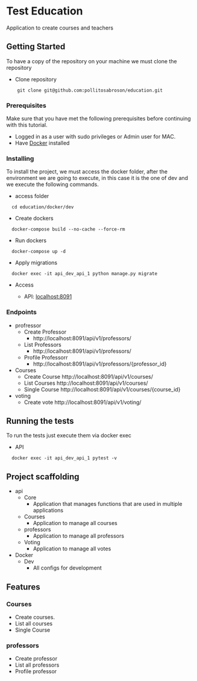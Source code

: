 # Test Education
Application to create courses and teachers

## Getting Started
To have a copy of the repository on your machine we must clone the repository
* Clone repository
```ssh
    git clone git@github.com:pollitosabroson/education.git
```
### Prerequisites
Make sure that you have met the following prerequisites before continuing with this tutorial.
* Logged in as a user with sudo privileges or Admin user for MAC.
* Have [Docker](https://docs.docker.com/install/) installed

### Installing
To install the project, we must access the docker folder, after the environment we are going to execute, in this case it is the one of dev and we execute the following commands.
* access folder
```ssh
  cd education/docker/dev
```
* Create dockers
```ssh
  docker-compose build --no-cache --force-rm
```
* Run dockers
```ssh
  docker-compose up -d
```
* Apply migrations
```ssh
  docker exec -it api_dev_api_1 python manage.py migrate
```
* Access

    * API: [localhost:8091](http://localhost:8091/)

### Endpoints
- profressor
    - Create Professor
        -  http://localhost:8091/api/v1/professors/
    - List Professors
        - http://localhost:8091/api/v1/professors/
    -  Profile Professorr
        -  http://localhost:8091/api/v1/professors/{professor_id}
- Courses
    - Create Course
        http://localhost:8091/api/v1/courses/
    - List Courses
        http://localhost:8091/api/v1/courses/
    - Single Course
        http://localhost:8091/api/v1/courses/{course_id}
- voting
    - Create vote
        http://localhost:8091/api/v1/voting/

## Running the tests
To run the tests just execute them via docker exec
* API
```ssh
  docker exec -it api_dev_api_1 pytest -v
```

## Project scaffolding
- api
    - Core
        - Application that manages functions that are used in multiple applications
    - Courses
        - Application to manage all courses
    - professors
        - Application to manage all professors
    - Voting
        - Application to manage all votes
- Docker
    - Dev
        - All configs for development

## Features

### Courses
* Create courses.
* List all courses
* Single Course

### professors

* Create professor
* List all professors
* Profile professor
